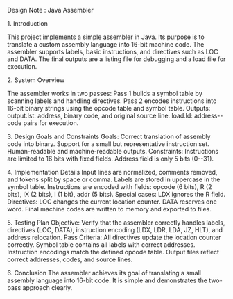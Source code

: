 Design Note : Java Assembler

1\. Introduction

This project implements a simple assembler in Java. Its purpose is to
translate a custom assembly language into 16-bit machine code. The
assembler supports labels, basic instructions, and directives such as
LOC and DATA. The final outputs are a listing file for debugging and a
load file for execution.

2\. System Overview

The assembler works in two passes:
Pass 1 builds a symbol table by scanning labels and handling directives.
Pass 2 encodes instructions into 16-bit binary strings using the opcode
table and symbol table.
Outputs:
output.lst: address, binary code, and original source line.
load.ld: address--code pairs for execution.

3\. Design Goals and Constraints
Goals:
Correct translation of assembly code into binary.
Support for a small but representative instruction set.
Human-readable and machine-readable outputs.
Constraints:
Instructions are limited to 16 bits with fixed fields.
Address field is only 5 bits (0--31).

4\. Implementation Details
Input lines are normalized, comments removed, and tokens split by space or comma.
Labels are stored in uppercase in the symbol table.
Instructions are encoded with fields:
opcode (6 bits), R (2 bits), IX (2 bits), I (1 bit), addr (5 bits).
Special cases:
LDX ignores the R field.
Directives:
LOC changes the current location counter.
DATA reserves one word.
Final machine codes are written to memory and exported to files.

5\. Testing Plan
Objective:
Verify that the assembler correctly handles labels, directives (LOC,
DATA), instruction encoding (LDX, LDR, LDA, JZ, HLT), and address relocation.
Pass Criteria:
All directives update the location counter correctly.
Symbol table contains all labels with correct addresses.
Instruction encodings match the defined opcode table.
Output files reflect correct addresses, codes, and source lines.

6\. Conclusion
The assembler achieves its goal of translating a small assembly language
into 16-bit code. It is simple and demonstrates the two-pass approach
clearly.



